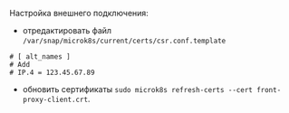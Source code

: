 
Настройка внешнего подключения:
- отредактировать файл `/var/snap/microk8s/current/certs/csr.conf.template`
```shell
# [ alt_names ]
# Add
# IP.4 = 123.45.67.89
```
- обновить сертификаты `sudo microk8s refresh-certs --cert front-proxy-client.crt`.